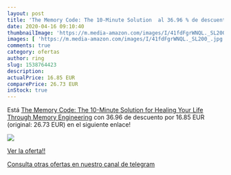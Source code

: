 ```yaml
---
layout: post
title: 'The Memory Code: The 10-Minute Solution  al 36.96 % de descuento'
date: 2020-04-16 09:10:40
thumbnailImage: 'https://m.media-amazon.com/images/I/41fdFgrWNQL._SL200_.jpg'
images: [ 'https://m.media-amazon.com/images/I/41fdFgrWNQL._SL200_.jpg' ]
comments: true
category: ofertas
author: ring
slug: 1538764423
description:
actualPrice: 16.85 EUR
comparePrice: 26.73 EUR
inStock: true
---
```


Está [The Memory Code: The 10-Minute Solution for Healing Your Life Through Memory Engineering](https://www.amazon.com/dp/1538764423/?tag=redken08-20) con 36.96 de descuento por 16.85 EUR (original: 26.73 EUR) en el siguiente enlace!

[![](https://m.media-amazon.com/images/I/41fdFgrWNQL._SL200_.jpg)](https://www.amazon.com/dp/1538764423/?tag=redken08-20)

[Ver la oferta!!](https://www.amazon.com/dp/1538764423/?tag=redken08-20)

[Consulta otras ofertas en nuestro canal de telegram](https://t.me/s/ofertas25)
